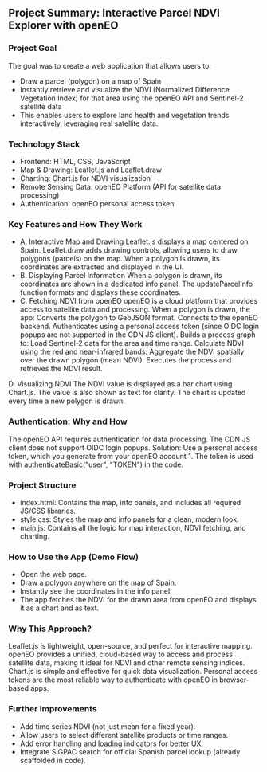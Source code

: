 

## Project Summary: Interactive Parcel NDVI Explorer with openEO
### Project Goal
The goal was to create a web application that allows users to:
- Draw a parcel (polygon) on a map of Spain
- Instantly retrieve and visualize the NDVI (Normalized Difference Vegetation Index) for that area using the openEO API and Sentinel-2 satellite data
- This enables users to explore land health and vegetation trends interactively, leveraging real satellite data.

### Technology Stack
- Frontend: HTML, CSS, JavaScript
- Map & Drawing: Leaflet.js and Leaflet.draw
- Charting: Chart.js for NDVI visualization
- Remote Sensing Data: openEO Platform (API for satellite data processing)
- Authentication: openEO personal access token

### Key Features and How They Work
- A. Interactive Map and Drawing
Leaflet.js displays a map centered on Spain.
Leaflet.draw adds drawing controls, allowing users to draw polygons (parcels) on the map.
When a polygon is drawn, its coordinates are extracted and displayed in the UI.
- B. Displaying Parcel Information
When a polygon is drawn, its coordinates are shown in a dedicated info panel.
The updateParcelInfo function formats and displays these coordinates.
- C. Fetching NDVI from openEO
openEO is a cloud platform that provides access to satellite data and processing.
When a polygon is drawn, the app:
Converts the polygon to GeoJSON format.
Connects to the openEO backend.
Authenticates using a personal access token (since OIDC login popups are not supported in the CDN JS client).
Builds a process graph to:
Load Sentinel-2 data for the area and time range.
Calculate NDVI using the red and near-infrared bands.
Aggregate the NDVI spatially over the drawn polygon (mean NDVI).
Executes the process and retrieves the NDVI result.

D. Visualizing NDVI
The NDVI value is displayed as a bar chart using Chart.js.
The value is also shown as text for clarity.
The chart is updated every time a new polygon is drawn.


### Authentication: Why and How
The openEO API requires authentication for data processing.
The CDN JS client does not support OIDC login popups.
Solution: Use a personal access token, which you generate from your openEO account 1.
The token is used with authenticateBasic("user", "TOKEN") in the code.


### Project Structure
- index.html: Contains the map, info panels, and includes all required JS/CSS libraries.
- style.css: Styles the map and info panels for a clean, modern look.
- main.js: Contains all the logic for map interaction, NDVI fetching, and charting.

### How to Use the App (Demo Flow)
- Open the web page.
- Draw a polygon anywhere on the map of Spain.
- Instantly see the coordinates in the info panel.
- The app fetches the NDVI for the drawn area from openEO and displays it as a chart and as text.

### Why This Approach?
Leaflet.js is lightweight, open-source, and perfect for interactive mapping.
openEO provides a unified, cloud-based way to access and process satellite data, making it ideal for NDVI and other remote sensing indices.
Chart.js is simple and effective for quick data visualization.
Personal access tokens are the most reliable way to authenticate with openEO in browser-based apps.

### Further Improvements
- Add time series NDVI (not just mean for a fixed year).
- Allow users to select different satellite products or time ranges.
- Add error handling and loading indicators for better UX.
- Integrate SIGPAC search for official Spanish parcel lookup (already scaffolded in code).
